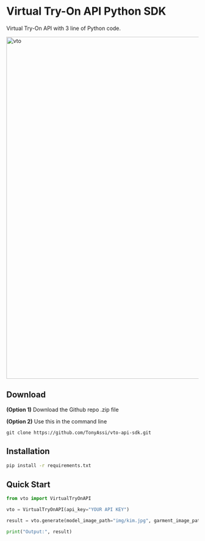 # Virtual Try-On API Python SDK
Virtual Try-On API with 3 line of Python code.

<img width="894" alt="vto" src="https://github.com/user-attachments/assets/49118950-e1e0-4c71-8bd6-f454d8fc476c" />

## Download
**(Option 1)** Download the Github repo .zip file

**(Option 2)** Use this in the command line
```
git clone https://github.com/TonyAssi/vto-api-sdk.git
```

## Installation
```bash
pip install -r requirements.txt
```

## Quick Start
```python
from vto import VirtualTryOnAPI

vto = VirtualTryOnAPI(api_key="YOUR API KEY")

result = vto.generate(model_image_path="img/kim.jpg", garment_image_path="img/red.jpg", category="one-pieces")

print("Output:", result)
```
